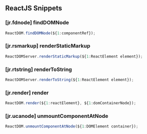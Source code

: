 ## ReactJS Snippets

### [jr.fdnode] findDOMNode

```javascript
ReactDOM.findDOMNode(${1:componentRef});
```

### [jr.rsmarkup] renderStaticMarkup

```javascript
ReactDOMServer.renderStaticMarkup(${1:ReactElement element});
```

### [jr.rtstring] renderToString

```javascript
ReactDOMServer.renderToString(${1:ReactElement element});
```

### [jr.render] render

```javascript
ReactDOM.render(${1:reactElement}, ${1:domContainerNode});
```

### [jr.ucanode] unmountComponentAtNode

```javascript
ReactDOM.unmountComponentAtNode(${1:DOMElement container});
```
